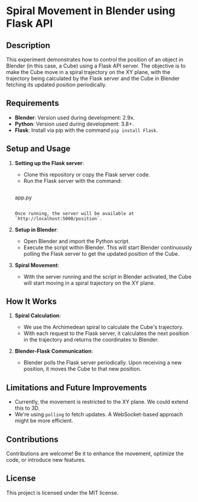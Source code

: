 # Spiral Movement in Blender using Flask API

## Description

This experiment demonstrates how to control the position of an object in Blender (in this case, a Cube) using a Flask API server. The objective is to make the Cube move in a spiral trajectory on the XY plane, with the trajectory being calculated by the Flask server and the Cube in Blender fetching its updated position periodically.

## Requirements

- **Blender**: Version used during development: 2.9x.
- **Python**: Version used during development: 3.8+.
- **Flask**: Install via pip with the command `pip install Flask`.

## Setup and Usage

1. **Setting up the Flask server**:

   - Clone this repository or copy the Flask server code.
   - Run the Flask server with the command:
     ```
    app.py
     ```

   Once running, the server will be available at `http://localhost:5000/position`.

2. **Setup in Blender**:

   - Open Blender and import the Python script.
   - Execute the script within Blender. This will start Blender continuously polling the Flask server to get the updated position of the Cube.

3. **Spiral Movement**:

   - With the server running and the script in Blender activated, the Cube will start moving in a spiral trajectory on the XY plane.

## How It Works

1. **Spiral Calculation**:
   - We use the Archimedean spiral to calculate the Cube's trajectory.
   - With each request to the Flask server, it calculates the next position in the trajectory and returns the coordinates to Blender.

2. **Blender-Flask Communication**:
   - Blender polls the Flask server periodically. Upon receiving a new position, it moves the Cube to that new position.

## Limitations and Future Improvements

- Currently, the movement is restricted to the XY plane. We could extend this to 3D.
- We're using `polling` to fetch updates. A WebSocket-based approach might be more efficient.

## Contributions

Contributions are welcome! Be it to enhance the movement, optimize the code, or introduce new features.

## License

This project is licensed under the MIT license.
